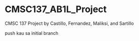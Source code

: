 # CMSC137_AB1L_Project
CMSC 137 Project by Castillo, Fernandez, Maliksi, and Sartillo

push kau sa initial branch

